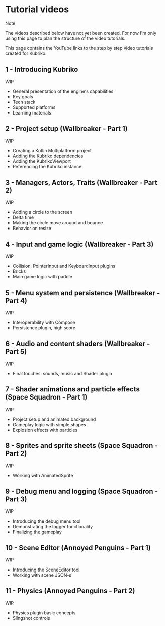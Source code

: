 # Tutorial videos
> [!NOTE]  
> The videos described below have not yet been created. For now I'm only using this page to plan the structure of the video tutorials.

This page contains the YouTube links to the step by step video tutorials created for Kubriko.

## 1 - Introducing Kubriko
WIP
- General presentation of the engine's capabilities
- Key goals
- Tech stack
- Supported platforms
- Learning materials

## 2 - Project setup (Wallbreaker - Part 1)
WIP
- Creating a Kotlin Multiplatform project
- Adding the Kubriko dependencies
- Adding the KubrikoViewport
- Referencing the Kubriko instance

## 3 - Managers, Actors, Traits (Wallbreaker - Part 2)
WIP
- Adding a circle to the screen
- Delta time
- Making the circle move around and bounce
- Behavior on resize

## 4 - Input and game logic (Wallbreaker - Part 3)
WIP
- Collision, PointerInput and KeyboardInput plugins
- Bricks
- Main game logic with paddle

## 5 - Menu system and persistence (Wallbreaker - Part 4)
WIP
- Interoperability with Compose
- Persistence plugin, high score

## 6 - Audio and content shaders (Wallbreaker - Part 5)
WIP
- Final touches: sounds, music and Shader plugin

## 7 - Shader animations and particle effects (Space Squadron - Part 1)
WIP
- Project setup and animated background
- Gameplay logic with simple shapes
- Explosion effects with particles

## 8 - Sprites and sprite sheets (Space Squadron - Part 2)
WIP
- Working with AnimatedSprite

## 9 - Debug menu and logging (Space Squadron - Part 3)
WIP
- Introducing the debug menu tool
- Demonstrating the logger functionality
- Finalizing the gameplay

## 10 - Scene Editor (Annoyed Penguins - Part 1)
WIP
- Introducing the SceneEditor tool
- Working with scene JSON-s

## 11 - Physics (Annoyed Penguins - Part 2)
WIP
- Physics plugin basic concepts
- Slingshot controls